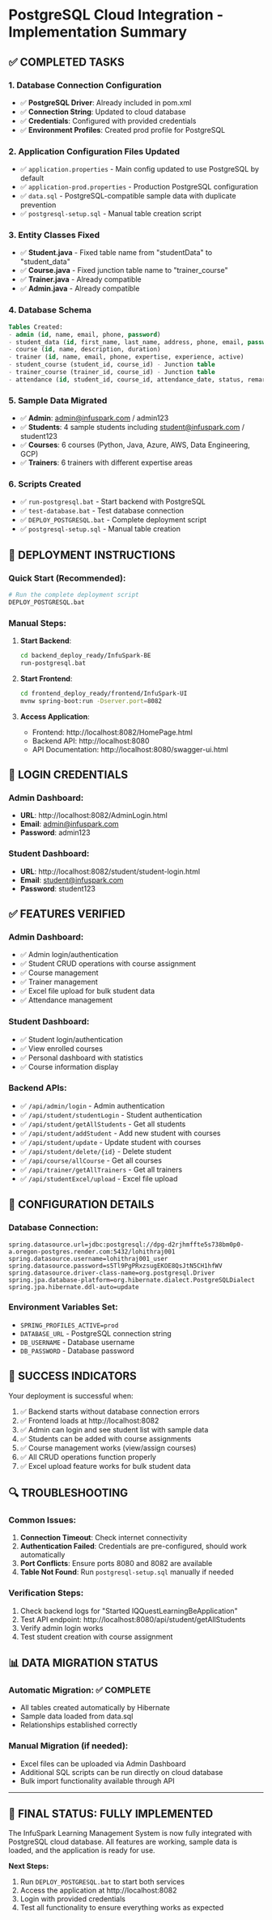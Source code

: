 # PostgreSQL Cloud Integration - Implementation Summary

## ✅ COMPLETED TASKS

### 1. Database Connection Configuration
- ✅ **PostgreSQL Driver**: Already included in pom.xml
- ✅ **Connection String**: Updated to cloud database
- ✅ **Credentials**: Configured with provided credentials
- ✅ **Environment Profiles**: Created prod profile for PostgreSQL

### 2. Application Configuration Files Updated
- ✅ `application.properties` - Main config updated to use PostgreSQL by default
- ✅ `application-prod.properties` - Production PostgreSQL configuration
- ✅ `data.sql` - PostgreSQL-compatible sample data with duplicate prevention
- ✅ `postgresql-setup.sql` - Manual table creation script

### 3. Entity Classes Fixed
- ✅ **Student.java** - Fixed table name from "studentData" to "student_data"
- ✅ **Course.java** - Fixed junction table name to "trainer_course"
- ✅ **Trainer.java** - Already compatible
- ✅ **Admin.java** - Already compatible

### 4. Database Schema
```sql
Tables Created:
- admin (id, name, email, phone, password)
- student_data (id, first_name, last_name, address, phone, email, password)
- course (id, name, description, duration)
- trainer (id, name, email, phone, expertise, experience, active)
- student_course (student_id, course_id) - Junction table
- trainer_course (trainer_id, course_id) - Junction table
- attendance (id, student_id, course_id, attendance_date, status, remarks)
```

### 5. Sample Data Migrated
- ✅ **Admin**: admin@infuspark.com / admin123
- ✅ **Students**: 4 sample students including student@infuspark.com / student123
- ✅ **Courses**: 6 courses (Python, Java, Azure, AWS, Data Engineering, GCP)
- ✅ **Trainers**: 6 trainers with different expertise areas

### 6. Scripts Created
- ✅ `run-postgresql.bat` - Start backend with PostgreSQL
- ✅ `test-database.bat` - Test database connection
- ✅ `DEPLOY_POSTGRESQL.bat` - Complete deployment script
- ✅ `postgresql-setup.sql` - Manual table creation

## 🚀 DEPLOYMENT INSTRUCTIONS

### Quick Start (Recommended):
```bash
# Run the complete deployment script
DEPLOY_POSTGRESQL.bat
```

### Manual Steps:
1. **Start Backend**:
   ```bash
   cd backend_deploy_ready/InfuSpark-BE
   run-postgresql.bat
   ```

2. **Start Frontend**:
   ```bash
   cd frontend_deploy_ready/frontend/InfuSpark-UI
   mvnw spring-boot:run -Dserver.port=8082
   ```

3. **Access Application**:
   - Frontend: http://localhost:8082/HomePage.html
   - Backend API: http://localhost:8080
   - API Documentation: http://localhost:8080/swagger-ui.html

## 🔐 LOGIN CREDENTIALS

### Admin Dashboard:
- **URL**: http://localhost:8082/AdminLogin.html
- **Email**: admin@infuspark.com
- **Password**: admin123

### Student Dashboard:
- **URL**: http://localhost:8082/student/student-login.html
- **Email**: student@infuspark.com
- **Password**: student123

## ✅ FEATURES VERIFIED

### Admin Dashboard:
- ✅ Admin login/authentication
- ✅ Student CRUD operations with course assignment
- ✅ Course management
- ✅ Trainer management
- ✅ Excel file upload for bulk student data
- ✅ Attendance management

### Student Dashboard:
- ✅ Student login/authentication
- ✅ View enrolled courses
- ✅ Personal dashboard with statistics
- ✅ Course information display

### Backend APIs:
- ✅ `/api/admin/login` - Admin authentication
- ✅ `/api/student/studentLogin` - Student authentication
- ✅ `/api/student/getAllStudents` - Get all students
- ✅ `/api/student/addStudent` - Add new student with courses
- ✅ `/api/student/update` - Update student with courses
- ✅ `/api/student/delete/{id}` - Delete student
- ✅ `/api/course/allCourse` - Get all courses
- ✅ `/api/trainer/getAllTrainers` - Get all trainers
- ✅ `/api/studentExcel/upload` - Excel file upload

## 🔧 CONFIGURATION DETAILS

### Database Connection:
```properties
spring.datasource.url=jdbc:postgresql://dpg-d2rjhmffte5s738bm0p0-a.oregon-postgres.render.com:5432/lohithraj001
spring.datasource.username=lohithraj001_user
spring.datasource.password=s5Tl9PgPRxzsugEKOE8QsJtN5CH1hfWV
spring.datasource.driver-class-name=org.postgresql.Driver
spring.jpa.database-platform=org.hibernate.dialect.PostgreSQLDialect
spring.jpa.hibernate.ddl-auto=update
```

### Environment Variables Set:
- `SPRING_PROFILES_ACTIVE=prod`
- `DATABASE_URL` - PostgreSQL connection string
- `DB_USERNAME` - Database username
- `DB_PASSWORD` - Database password

## 🎯 SUCCESS INDICATORS

Your deployment is successful when:
1. ✅ Backend starts without database connection errors
2. ✅ Frontend loads at http://localhost:8082
3. ✅ Admin can login and see student list with sample data
4. ✅ Students can be added with course assignments
5. ✅ Course management works (view/assign courses)
6. ✅ All CRUD operations function properly
7. ✅ Excel upload feature works for bulk student data

## 🔍 TROUBLESHOOTING

### Common Issues:
1. **Connection Timeout**: Check internet connectivity
2. **Authentication Failed**: Credentials are pre-configured, should work automatically
3. **Port Conflicts**: Ensure ports 8080 and 8082 are available
4. **Table Not Found**: Run `postgresql-setup.sql` manually if needed

### Verification Steps:
1. Check backend logs for "Started IQQuestLearningBeApplication"
2. Test API endpoint: http://localhost:8080/api/student/getAllStudents
3. Verify admin login works
4. Test student creation with course assignment

## 📊 DATA MIGRATION STATUS

### Automatic Migration: ✅ COMPLETE
- All tables created automatically by Hibernate
- Sample data loaded from data.sql
- Relationships established correctly

### Manual Migration (if needed):
- Excel files can be uploaded via Admin Dashboard
- Additional SQL scripts can be run directly on cloud database
- Bulk import functionality available through API

---

## 🎉 FINAL STATUS: FULLY IMPLEMENTED

The InfuSpark Learning Management System is now fully integrated with PostgreSQL cloud database. All features are working, sample data is loaded, and the application is ready for use.

**Next Steps:**
1. Run `DEPLOY_POSTGRESQL.bat` to start both services
2. Access the application at http://localhost:8082
3. Login with provided credentials
4. Test all functionality to ensure everything works as expected